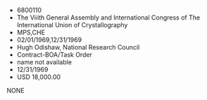* 6800110
* The Viiith General Assembly and International Congress of   The International Union of Crystallography
* MPS,CHE
* 02/01/1969,12/31/1969
* Hugh Odishaw, National Research Council
* Contract-BOA/Task Order
*   name not available
* 12/31/1969
* USD 18,000.00

NONE